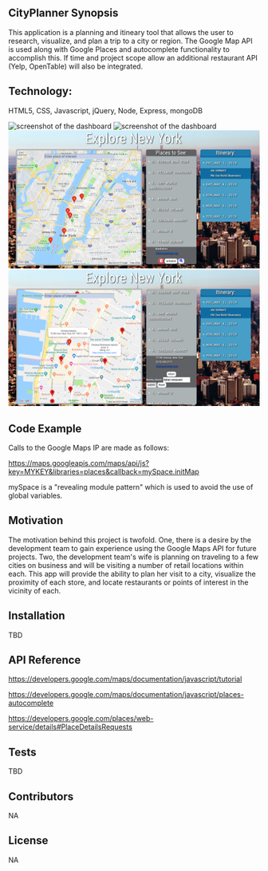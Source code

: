 ## CityPlanner Synopsis
This application is a planning and itineary tool that allows the user to research, visualize, and plan a trip to a city or region. The Google Map API is used along with Google Places and autocomplete functionality to accomplish this.  If time and project scope allow an additional restaurant API (Yelp, OpenTable) will also be integrated.

Technology:
---------
HTML5, CSS, Javascript, jQuery, Node, Express, mongoDB

![screenshot of the dashboard](assets/CityPlanner1.png)
![screenshot of the dashboard](assets/CityPlanner2.png)
![screenshot of the dashboard](assets/CityPlanner3.png)
![screenshot of the dashboard](assets/CityPlanner4.png)

## Code Example
Calls to the Google Maps IP are made as follows:
   
https://maps.googleapis.com/maps/api/js?key=MYKEY&libraries=places&callback=mySpace.initMap   

mySpace is a "revealing module pattern" which is used to avoid the use of global variables.

## Motivation
The motivation behind this project is twofold.  One, there is a desire by the development team to gain experience using the Google Maps API for future projects.  Two, the development team's wife is planning on traveling to a few cities on business and will be visiting a number of retail locations within each.  This app will provide the ability to plan her visit to a city, visualize the proximity of each store, and locate restaurants or points of interest in the vicinity of each. 

## Installation
TBD

## API Reference
https://developers.google.com/maps/documentation/javascript/tutorial

https://developers.google.com/maps/documentation/javascript/places-autocomplete

https://developers.google.com/places/web-service/details#PlaceDetailsRequests

## Tests
TBD

## Contributors
NA

## License
NA
